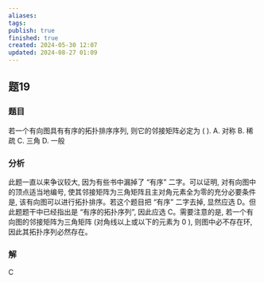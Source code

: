 ```yaml
---
aliases: 
tags: 
publish: true
finished: true
created: 2024-05-30 12:07
updated: 2024-08-27 01:09
---
```

## 题19
### 题目
若一个有向图具有有序的拓扑排序序列, 则它的邻接矩阵必定为 ( ).
A. 对称 
B. 稀疏 
C. 三角 
D. 一般
### 分析
此题一直以来争议较大, 因为有些书中漏掉了 “有序” 二字。可以证明, 对有向图中的顶点适当地编号, 使其邻接矩阵为三角矩阵且主对角元素全为零的充分必要条件是, 该有向图可以进行拓扑排序。若这个题目把 “有序” 二字去掉, 显然应选 D。但此题题干中已经指出是 “有序的拓扑序列”, 因此应选 C。需要注意的是, 若一个有向图的邻接矩阵为三角矩阵 (对角线以上或以下的元素为 0 ), 则图中必不存在环, 因此其拓扑序列必然存在。
### 解
C